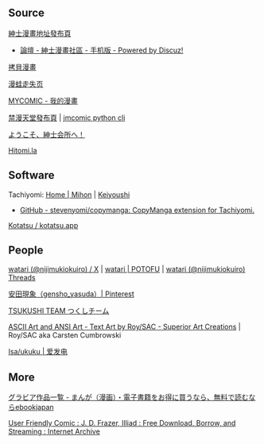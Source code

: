
## Source

[紳士漫畫地址發布頁](https://wnacg.date/)

- [論壇 - 紳士漫畫社區 - 手机版 - Powered by Discuz!](https://wnbbs.cc/forum.php?mod=announcement&id=2#2)

[拷貝漫畫](https://www.mangacopy.com/)

[漫蛙走失页](https://manwajs.vip/)

[MYCOMIC - 我的漫畫](https://mycomic.com/)

[禁漫天堂發布頁](https://jmcmomic.github.io/) | [jmcomic python cli](https://jmcomic.readthedocs.io/zh-cn/latest/)

[ようこそ、紳士会所へ！](https://www.sshs.pw/)

[Hitomi.la](https://hitomi.la)

## Software

Tachiyomi: [Home | Mihon](https://mihon.app/) | [Keiyoushi](https://keiyoushi.github.io/extensions/)

- [GitHub - stevenyomi/copymanga: CopyManga extension for Tachiyomi.](https://github.com/stevenyomi/copymanga)

[Kotatsu / kotatsu.app](https://kotatsu.app/)

## People

[watari (@nijimukiokuiro) / X](https://twitter.com/nijimukiokuiro) | [watari | POTOFU](https://potofu.me/nijimukiokuiro) | [watari (@nijimukiokuiro) Threads](https://www.threads.net/@nijimukiokuiro)

[安田現象（gensho_yasuda）| Pinterest](https://jp.pinterest.com/gensho_yasuda/)

[TSUKUSHI TEAM つくしチーム](https://tsukushi-team.com/)

[ASCII Art and ANSI Art - Text Art by Roy/SAC - Superior Art Creations](http://www.roysac.com/default.html) | Roy/SAC aka Carsten Cumbrowski

[Isa/ukuku | 爱发电](https://afdian.com/a/isasa?tab=home)

## More

[グラビア作品一覧 - まんが（漫画）・電子書籍をお得に買うなら、無料で読むならebookjapan](https://ebookjapan.yahoo.co.jp/lists/genres/M26/)

[User Friendly Comic : J. D. Frazer, Illiad : Free Download, Borrow, and Streaming : Internet Archive](https://archive.org/details/user-friendly-comic)